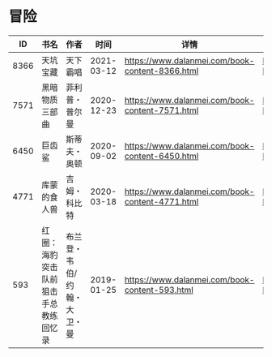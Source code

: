 # 冒险

| ID | 书名 | 作者 | 时间 | 详情 | 下载页面 | EPUB下载链接 | MOBI下载链接 | AZW3下载链接 |
| --- | --- | --- | --- | --- | --- | --- | --- | --- |
| 8366 | 天坑宝藏 | 天下霸唱 | 2021-03-12 | https://www.dalanmei.com/book-content-8366.html | https://www.dalanmei.com/download-book-8366.html | http://ct.dalanmei.com/f/31084289-571708994-d6a4cb | http://ct.dalanmei.com/f/31084289-572115279-ae7c11 | http://ct.dalanmei.com/f/31084289-572136840-78e0ae |
| 7571 | 黑暗物质三部曲 | 菲利普・普尔曼 | 2020-12-23 | https://www.dalanmei.com/book-content-7571.html | https://www.dalanmei.com/download-book-7571.html | http://ct.dalanmei.com/f/31084289-571638902-4c4b53 | http://ct.dalanmei.com/f/31084289-572120769-e25814 | http://ct.dalanmei.com/f/31084289-572181677-a7824d |
| 6450 | 巨齿鲨 | 斯蒂夫・奥顿 | 2020-09-02 | https://www.dalanmei.com/book-content-6450.html | https://www.dalanmei.com/download-book-6450.html | http://ct.dalanmei.com/f/31084289-571552081-b16c56 | http://ct.dalanmei.com/f/31084289-571880275-888b7c | http://ct.dalanmei.com/f/31084289-572202499-e60952 |
| 4771 | 库蒙的食人兽 | 吉姆・科比特 | 2020-03-18 | https://www.dalanmei.com/book-content-4771.html | https://www.dalanmei.com/download-book-4771.html | http://ct.dalanmei.com/f/31084289-571594204-6cc8dd | http://ct.dalanmei.com/f/31084289-572127587-5ba868 | http://ct.dalanmei.com/f/31084289-571984941-4c958d |
| 593 | 红圈：海豹突击队前狙击手总教练回忆录 | 布兰登・韦伯/约翰・大卫・曼  | 2019-01-25 | https://www.dalanmei.com/book-content-593.html | https://www.dalanmei.com/download-book-593.html | http://ct.dalanmei.com/f/31084289-571453269-080eb1 | http://ct.dalanmei.com/f/31084289-571787019-446145 | http://ct.dalanmei.com/f/31084289-571886126-ef234e |
